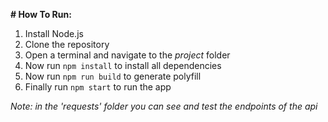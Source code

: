 **# How To Run:**

1. Install Node.js
2. Clone the repository
3. Open a terminal and navigate to the *project* folder
4. Now run `npm install` to install all dependencies 
5. Now run `npm run build` to generate polyfill
6. Finally run `npm start` to run the app

*Note: in the 'requests' folder you can see and test the endpoints of the api*